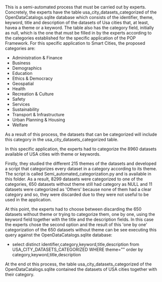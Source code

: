 This is a semi-automated process that must be carried out by experts.
Concretely, the experts have the table usa_city_datasets_categorized of the OpenDataCatalogs.sqlite database which consists of the identifier, theme, keyword, title and description of  the datasets of Usa cities that, at least, havea a theme or a keyword.
The table also has the category field, initially as null, which is the one that must be filled in by the experts according to the categories established for the specific application of the POP Framework. 
For this specific application to Smart Cities, the proposed categories are:
- Administration & Finance
- Business
- Demographics
- Education
- Ethics & Democracy
- Geospatial
- Health
- Recreation & Culture
- Safety
- Services
- Sustainability
- Transport & Infrastructure
- Urban Planning & Housing
- Welfare

As a result of this process, the datasets that can be categorized will include this category in the  usa_city_datasets_categorized table.

In this specific application, the experts had to categorize the 8960 datasets available of USA cities with theme or keywords.

Firstly, they studied the different 215 themes of the datasets and developed a script that categorizes every dataset in a category according to its theme. The script is called Semi_automated_categorization.py and is available in this folder. As a result, 8299 datasets were categorized to one of the categories, 650 datasets without theme still had category as NULL and  11 datasets were categorized as 'Others' because none of them had a clear category and so, they were discarded due to they were not useful to be used in the application.

At this point, the experts had to choose between discarding the 650 datasets without theme or trying to categorize them, one by one, using the keyword field together with the title and the description fields. In this case the experts chose the second option and the result of this 'one by one' categorization of the 650 datasets without theme can be see executing this query against the OpenDataCatalogs.sqlite database:
- select distinct identifier,category,keyword,title,description from  USA_CITY_DATASETS_CATEGORIZED  WHERE theme="" order by category,keyword,title,description

At the end ot this process, the table usa_city_datasets_categorized of the OpenDataCatalogs.sqlite contained the datasets of USA cities together with their category.
